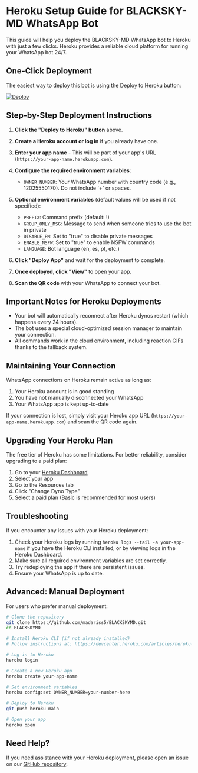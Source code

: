 # Heroku Setup Guide for BLACKSKY-MD WhatsApp Bot

This guide will help you deploy the BLACKSKY-MD WhatsApp bot to Heroku with just a few clicks. Heroku provides a reliable cloud platform for running your WhatsApp bot 24/7.

## One-Click Deployment

The easiest way to deploy this bot is using the Deploy to Heroku button:

[![Deploy](https://www.herokucdn.com/deploy/button.svg)](https://heroku.com/deploy?template=https://github.com/madariss5/BLACKSKYMD)

## Step-by-Step Deployment Instructions

1. **Click the "Deploy to Heroku" button** above.

2. **Create a Heroku account or log in** if you already have one.

3. **Enter your app name** - This will be part of your app's URL (`https://your-app-name.herokuapp.com`).

4. **Configure the required environment variables**:
   - `OWNER_NUMBER`: Your WhatsApp number with country code (e.g., 12025550170). Do not include '+' or spaces.

5. **Optional environment variables** (default values will be used if not specified):
   - `PREFIX`: Command prefix (default: !)
   - `GROUP_ONLY_MSG`: Message to send when someone tries to use the bot in private
   - `DISABLE_PM`: Set to "true" to disable private messages
   - `ENABLE_NSFW`: Set to "true" to enable NSFW commands
   - `LANGUAGE`: Bot language (en, es, pt, etc.)

6. **Click "Deploy App"** and wait for the deployment to complete.

7. **Once deployed, click "View"** to open your app.

8. **Scan the QR code** with your WhatsApp to connect your bot.

## Important Notes for Heroku Deployments

- Your bot will automatically reconnect after Heroku dynos restart (which happens every 24 hours).
- The bot uses a special cloud-optimized session manager to maintain your connection.
- All commands work in the cloud environment, including reaction GIFs thanks to the fallback system.

## Maintaining Your Connection

WhatsApp connections on Heroku remain active as long as:

1. Your Heroku account is in good standing
2. You have not manually disconnected your WhatsApp
3. Your WhatsApp app is kept up-to-date

If your connection is lost, simply visit your Heroku app URL (`https://your-app-name.herokuapp.com`) and scan the QR code again.

## Upgrading Your Heroku Plan

The free tier of Heroku has some limitations. For better reliability, consider upgrading to a paid plan:

1. Go to your [Heroku Dashboard](https://dashboard.heroku.com)
2. Select your app
3. Go to the Resources tab
4. Click "Change Dyno Type"
5. Select a paid plan (Basic is recommended for most users)

## Troubleshooting

If you encounter any issues with your Heroku deployment:

1. Check your Heroku logs by running `heroku logs --tail -a your-app-name` if you have the Heroku CLI installed, or by viewing logs in the Heroku Dashboard.
2. Make sure all required environment variables are set correctly.
3. Try redeploying the app if there are persistent issues.
4. Ensure your WhatsApp is up to date.

## Advanced: Manual Deployment

For users who prefer manual deployment:

```bash
# Clone the repository
git clone https://github.com/madariss5/BLACKSKYMD.git
cd BLACKSKYMD

# Install Heroku CLI (if not already installed)
# Follow instructions at: https://devcenter.heroku.com/articles/heroku-cli

# Log in to Heroku
heroku login

# Create a new Heroku app
heroku create your-app-name

# Set environment variables
heroku config:set OWNER_NUMBER=your-number-here

# Deploy to Heroku
git push heroku main

# Open your app
heroku open
```

## Need Help?

If you need assistance with your Heroku deployment, please open an issue on our [GitHub repository](https://github.com/madariss5/BLACKSKYMD/issues).